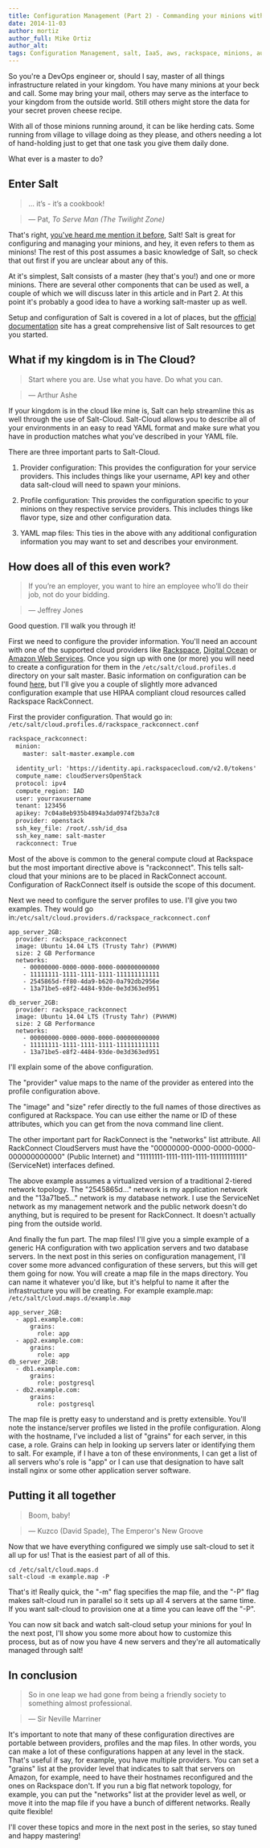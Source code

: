 ```yaml
---
title: Configuration Management (Part 2) - Commanding your minions with Salt
date: 2014-11-03
author: mortiz
author_full: Mike Ortiz
author_alt:
tags: Configuration Management, salt, IaaS, aws, rackspace, minions, automation
---
```


So you're a DevOps engineer or, should I say, master of all things infrastructure related in your kingdom. You have many minions at your beck and call. Some may bring  your mail, others may serve as the interface to your kingdom from the outside world. Still others might store the data for your secret proven cheese recipe.

With all of those minions running around, it can be like herding cats. Some running from village to village doing as they please, and others needing a lot of hand-holding just to get that one task you give them daily done.

What ever is a master to do?

## Enter Salt

>   … it’s - it’s a cookbook!

>   — Pat, *To Serve Man (The Twilight Zone)*

That's right, [you've heard me mention it before](https://catalyze.io/blog/configuration-management-on-the-catalyze-docker-paas/), Salt! Salt is great for configuring and managing your minions, and hey, it even refers to them as minions! The rest of this post assumes a basic knowledge of Salt, so check that out first if you are unclear about any of this.

At it's simplest, Salt consists of a master (hey that's you!) and one or more minions. There are several other components that can be used as well, a couple of which we will discuss later in this article and in Part 2. At this point it's probably a good idea to have a working salt-master up as well.

Setup and configuration of Salt is covered in a lot of places, but the [official documentation](http://docs.saltstack.com/en/latest/) site has a great comprehensive list of Salt resources to get you started.

## What if my kingdom is in The Cloud?

>   Start where you are. Use what you have. Do what you can.

>   — Arthur Ashe

If your kingdom is in the cloud like mine is, Salt can help streamline this as well through the use of Salt-Cloud. Salt-Cloud allows you to describe all of your environments in an easy to read YAML format and make sure what you have in production matches what you've described in your YAML file.

There are three important parts to Salt-Cloud.

1. Provider configuration: This provides the configuration for your service providers. This includes things like your username, API key and other data salt-cloud will need to spawn your minions.

2. Profile configuration: This provides the configuration specific to your minions on they respective service providers. This includes things like flavor type, size and other configuration data.

3. YAML map files: This ties in the above with any additional configuration information you may want to set and describes your environment.

## How does all of this even work?

>   If you’re an employer, you want to hire an employee who’ll do their job, not do your bidding.

>   — Jeffrey Jones

Good question. I'll walk you through it!

First we need to configure the provider information. You'll need an account with one of the supported cloud providers like [Rackspace](http://www.rackspace.com), [Digital Ocean](http://www.digitalocean.com) or [Amazon Web Services](http://aws.amazon.com). Once you sign up with one (or more) you will need to create a configuration for them in the `/etc/salt/cloud.profiles.d` directory on your salt master. Basic information on configuration can be found [here](http://salt-cloud.readthedocs.org/en/latest/#getting-started), but I'll give you a couple of slightly more advanced configuration example that use HIPAA compliant cloud resources called Rackspace RackConnect.

First the provider configuration. That would go in: `/etc/salt/cloud.profiles.d/rackspace_rackconnect.conf`

```html
rackspace_rackconnect:
  minion:
    master: salt-master.example.com

  identity_url: 'https://identity.api.rackspacecloud.com/v2.0/tokens'
  compute_name: cloudServersOpenStack
  protocol: ipv4
  compute_region: IAD
  user: yourraxusername
  tenant: 123456
  apikey: 7c04a8eb935b4894a3da0974f2b3a7c8
  provider: openstack
  ssh_key_file: /root/.ssh/id_dsa
  ssh_key_name: salt-master
  rackconnect: True
```

Most of the above is common to the general compute cloud at Rackspace but the most important directive above is "rackconnect". This tells salt-cloud that your minions are to be placed in RackConnect account. Configuration of RackConnect itself is outside the scope of this document.

Next we need to configure the server profiles to use. I'll give you two examples. They would go in:`/etc/salt/cloud.providers.d/rackspace_rackconnect.conf`

```
app_server_2GB:
  provider: rackspace_rackconnect
  image: Ubuntu 14.04 LTS (Trusty Tahr) (PVHVM)
  size: 2 GB Performance
  networks:
    - 00000000-0000-0000-0000-000000000000
    - 11111111-1111-1111-1111-111111111111
    - 2545865d-ff80-4da9-b620-0a792db2956e
    - 13a71be5-e8f2-4484-93de-0e3d363ed951

db_server_2GB:
  provider: rackspace_rackconnect
  image: Ubuntu 14.04 LTS (Trusty Tahr) (PVHVM)
  size: 2 GB Performance
  networks:
    - 00000000-0000-0000-0000-000000000000
    - 11111111-1111-1111-1111-111111111111
    - 13a71be5-e8f2-4484-93de-0e3d363ed951
```

I'll explain some of the above configuration.

The "provider" value maps to the name of the provider as entered into the profile configuration above.

The "image" and "size" refer directly to the full names of those directives as configured at Rackspace. You can use either the name or ID of these attributes, which you can get from the nova command line client.

The other important part for RackConnect is the "networks" list attribute. All RackConnect CloudServers must have the "00000000-0000-0000-0000-000000000000" (Public Internet) and "11111111-1111-1111-1111-111111111111" (ServiceNet) interfaces defined.

The above example assumes a virtualized version of a traditional 2-tiered network topology. The "2545865d..." network is my application network and the "13a71be5..." network is my database network. I use the ServiceNet network as my management network and the public network doesn't do anything, but is required to be present for RackConnect. It doesn't actually ping from the outside world.

And finally the fun part. The map files! I'll give you a simple example of a generic HA configuration with two application servers and two database servers. In the next post in this series on configuration management, I'll cover some more advanced configuration of these servers, but this will get them going for now. You will create a map file in the maps directory. You can name it whatever you'd like, but it's helpful to name it after the infrastructure you will be creating. For example example.map: `/etc/salt/cloud.maps.d/example.map`

```
app_server_2GB:
  - app1.example.com:
      grains:
        role: app
  - app2.example.com:
      grains:
        role: app
db_server_2GB:
  - db1.example.com:
      grains:
        role: postgresql
  - db2.example.com:
      grains:
        role: postgresql
```

The map file is pretty easy to understand and is pretty extensible. You'll note the instance/server profiles we listed in the profile configuration. Along with the hostname, I've included a list of "grains" for each server, in this case, a role. Grains can help in looking up servers later or identifying them to salt. For example, if I have a ton of these environments, I can get a list of all servers who's role is "app" or I can use that designation to have salt install nginx or some other application server software.

## Putting it all together

>   Boom, baby!

>   — Kuzco (David Spade), The Emperor's New Groove

Now that we have everything configured we simply use salt-cloud to set it all up for us! That is the easiest part of all of this.

```
cd /etc/salt/cloud.maps.d
salt-cloud -m example.map -P
```

That's it! Really quick, the "-m" flag specifies the map file, and the "-P" flag makes salt-cloud run in parallel so it sets up all 4 servers at the same time. If you want salt-cloud to provision one at a time you can leave off the "-P".

You can now sit back and watch salt-cloud setup your minions for you! In the next post, I'll show you some more about how to customize this process, but as of now you have 4 new servers and they're all automatically managed through salt!

## In conclusion

>   So in one leap we had gone from being a friendly society to something almost professional.

>   — Sir Neville Marriner

It's important to note that many of these configuration directives are portable between providers, profiles and the map files. In other words, you can make a lot of these configurations happen at any level in the stack. That's useful if say, for example, you have multiple providers. You can set a "grains" list at the provider level that indicates to salt that servers on Amazon, for example, need to have their hostnames reconfigured and the ones on Rackspace don't. If you run a big flat network topology, for example, you can put the "networks" list at the provider level as well, or move it into the map file if you have a bunch of different networks. Really quite flexible!

I'll cover these topics and more in the next post in the series, so stay tuned and happy mastering!